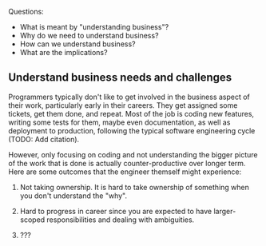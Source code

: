 Questions:
- What is meant by "understanding business"?
- Why do we need to understand business?
- How can we understand business?
- What are the implications?






## Understand business needs and challenges

Programmers typically don't like to get involved in the business aspect of their work,
particularly early in their careers. They get assigned some tickets, get them done, and repeat. Most of the job
is coding new features, writing some tests for them, maybe even documentation,
as well as deployment to production, following the typical software engineering
cycle (TODO: Add citation).

However, only focusing on coding and not understanding the bigger picture of the work
that is done is actually counter-productive over longer term. Here are some outcomes
that the engineer themself might experience:

1. Not taking ownership. It is hard to take ownership of something when you don't understand
the "why".

2. Hard to progress in career since you are expected to have larger-scoped responsibilities
and dealing with ambiguities.

3. ???

